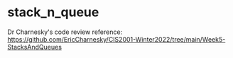 # stack_n_queue
 Dr Charnesky's code review
reference: https://github.com/EricCharnesky/CIS2001-Winter2022/tree/main/Week5-StacksAndQueues